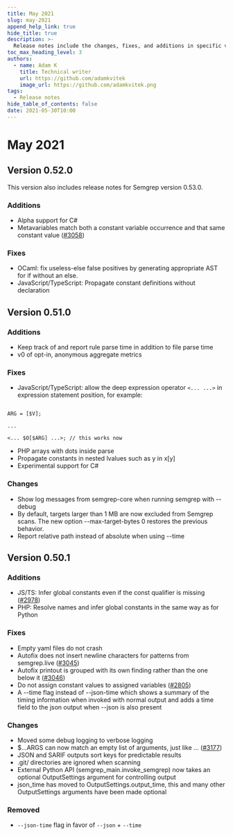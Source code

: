```yaml
---
title: May 2021
slug: may-2021
append_help_link: true
hide_title: true
description: >-
  Release notes include the changes, fixes, and additions in specific versions of Semgrep.
toc_max_heading_level: 3
authors:
  - name: Adam K
    title: Technical writer
    url: https://github.com/adamkvitek
    image_url: https://github.com/adamkvitek.png
tags: 
  - Release notes
hide_table_of_contents: false
date: 2021-05-30T10:00
---
```


# May 2021

## Version 0.52.0

This version also includes release notes for Semgrep version 0.53.0.

### Additions

- Alpha support for C#
- Metavariables match both a constant variable occurrence and that same constant value ([#3058](https://github.com/semgrep/semgrep/pull/3058))

### Fixes

- OCaml: fix useless-else false positives by generating appropriate AST for if without an else.
- JavaScript/TypeScript: Propagate constant definitions without declaration

## Version 0.51.0

### Additions

- Keep track of and report rule parse time in addition to file parse time
- v0 of opt-in, anonymous aggregate metrics

### Fixes

- JavaScript/TypeScript: allow the deep expression operator `<... ...>` in expression statement position, for example:

```

ARG = [$V];

...

<... $O[$ARG] ...>; // this works now

```

- PHP arrays with dots inside parse
- Propagate constants in nested lvalues such as y in x[y]
- Experimental support for C#

### Changes

- Show log messages from semgrep-core when running semgrep with --debug
- By default, targets larger than 1 MB are now excluded from Semgrep scans. The new option --max-target-bytes 0 restores the previous behavior.
- Report relative path instead of absolute when using --time

## Version 0.50.1

### Additions

- JS/TS: Infer global constants even if the const qualifier is missing ([#2978](https://github.com/semgrep/semgrep/pull/2978))
- PHP: Resolve names and infer global constants in the same way as for Python

### Fixes

- Empty yaml files do not crash
- Autofix does not insert newline characters for patterns from semgrep.live ([#3045](https://github.com/semgrep/semgrep/pull/3045))
- Autofix printout is grouped with its own finding rather than the one below it ([#3046](https://github.com/semgrep/semgrep/pull/3046))
- Do not assign constant values to assigned variables ([#2805](https://github.com/semgrep/semgrep/issues/2805))
- A --time flag instead of --json-time which shows a summary of the timing information when invoked with normal output and adds a time field to the json output when --json is also present

### Changes

- Moved some debug logging to verbose logging
- $...ARGS can now match an empty list of arguments, just like ... ([#3177](https://github.com/semgrep/semgrep/issues/3177))
- JSON and SARIF outputs sort keys for predictable results
- .git/ directories are ignored when scanning
- External Python API (semgrep_main.invoke_semgrep) now takes an optional OutputSettings argument for controlling output
- json_time has moved to OutputSettings.output_time, this and many other OutputSettings arguments have been made optional

### Removed

- `--json-time` flag in favor of `--json` + `--time`

